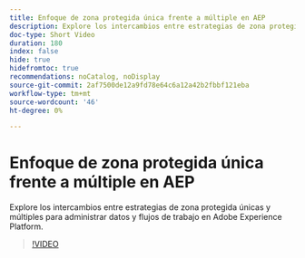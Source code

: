 ```yaml
---
title: Enfoque de zona protegida única frente a múltiple en AEP
description: Explore los intercambios entre estrategias de zona protegida únicas y múltiples para administrar datos y flujos de trabajo en Adobe Experience Platform.
doc-type: Short Video
duration: 180
index: false
hide: true
hidefromtoc: true
recommendations: noCatalog, noDisplay
source-git-commit: 2af7500de12a9fd78e64c6a12a42b2fbbf121eba
workflow-type: tm+mt
source-wordcount: '46'
ht-degree: 0%

---
```



# Enfoque de zona protegida única frente a múltiple en AEP

Explore los intercambios entre estrategias de zona protegida únicas y múltiples para administrar datos y flujos de trabajo en Adobe Experience Platform.

<!-- 62_S601_3442532_179_single-vs-multisandbox-approach-in-aep -->
>[!VIDEO](https://video.tv.adobe.com/v/3458324/?learn=on&enablevpops=true)
